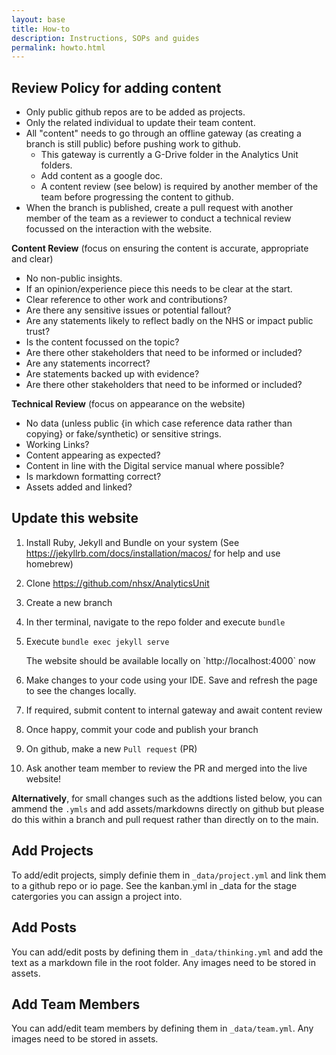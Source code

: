 ```yaml
---
layout: base
title: How-to
description: Instructions, SOPs and guides
permalink: howto.html
---
```


## Review Policy for adding content
- Only public github repos are to be added as projects.
- Only the related individual to update their team content.
- All "content" needs to go through an offline gateway (as creating a branch is still public) before pushing work to github.
  - This gateway is currently a G-Drive folder in the Analytics Unit folders.
  - Add content as a google doc.
  - A content review (see below) is required by another member of the team before progressing the content to github.
- When the branch is published, create a pull request with another member of the team as a reviewer to conduct a technical review focussed on the interaction with the website.

**Content Review** (focus on ensuring the content is accurate, appropriate and clear)
- No non-public insights.
- If an opinion/experience piece this needs to be clear at the start.
- Clear reference to other work and contributions?
- Are there any sensitive issues or potential fallout?
- Are any statements likely to reflect badly on the NHS or impact public trust?
- Is the content focussed on the topic?
- Are there other stakeholders that need to be informed or included?
- Are any statements incorrect?
- Are statements backed up with evidence?
- Are there other stakeholders that need to be informed or included?

**Technical Review** (focus on appearance on the website)
- No data (unless public {in which case reference data rather than copying} or fake/synthetic) or sensitive strings. 
- Working Links?
- Content appearing as expected?
- Content in line with the Digital service manual where possible?
- Is markdown formatting correct?
- Assets added and linked?

## Update this website

1. Install Ruby, Jekyll and Bundle on your system (See https://jekyllrb.com/docs/installation/macos/ for help and use homebrew)
2. Clone <https://github.com/nhsx/AnalyticsUnit>
2. Create a new branch
3. In ther terminal, navigate to the repo folder and execute `bundle`
4. Execute `bundle exec jekyll serve`
   
      <div class="alert alert-success" role="alert">
        The website should be available locally on `http://localhost:4000` now
      </div>
   
5. Make changes to your code using your IDE.  Save and refresh the page to see the changes locally.
6. If required, submit content to internal gateway and await content review
7. Once happy, commit your code and publish your branch
8. On github, make a new `Pull request` (PR)
9. Ask another team member to review the PR and merged into the live website!

**Alternatively**, for small changes such as the addtions listed below, you can ammend the `.ymls` and add assets/markdowns directly on github but please do this within a branch and pull request rather than directly on to the main.

## Add Projects

To add/edit projects, simply definie them in `_data/project.yml` and link them to a github repo or io page.  See the kanban.yml in _data for the stage catergories you can assign a project into.

## Add Posts

You can add/edit posts by defining them in `_data/thinking.yml` and add the text as a markdown file in the root folder.  Any images need to be stored in assets.  

## Add Team Members

You can add/edit team members by defining them in `_data/team.yml`.  Any images need to be stored in assets.



